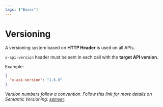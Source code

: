 ```yaml
---
tags: ["Bases"]
---
```


# Versioning

A versioning system based on **HTTP Header** is used on all APIs.

`x-api-version` header must be sent in each call with the **target API version**.

Example:

```json
{
  "x-api-version": "1.6.0"
}
```

_Version numbers follow a convention. Follow this link for more details on Semantic Versioning: [semver](https://semver.org/)_.

